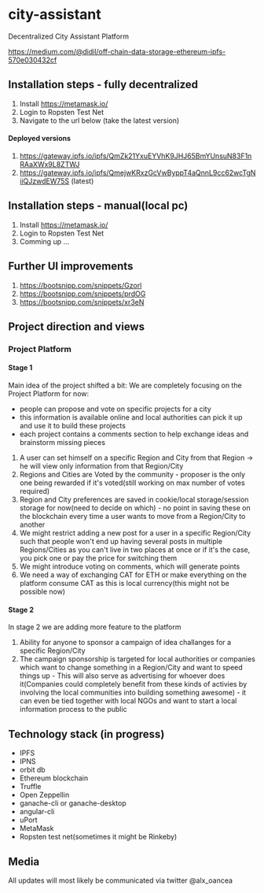 # city-assistant
Decentralized City Assistant Platform


https://medium.com/@didil/off-chain-data-storage-ethereum-ipfs-570e030432cf

## Installation steps - fully decentralized
1. Install https://metamask.io/
2. Login to Ropsten Test Net
3. Navigate to the url below (take the latest version)

#### Deployed versions
1. https://gateway.ipfs.io/ipfs/QmZk21YxuEYVhK9JHJ65BmYUnsuN83F1nRAaXWx9L8ZTWJ 
2. https://gateway.ipfs.io/ipfs/QmejwKRxzGcVwByppT4aQnnL9cc62wcTgNiiQJzwdEW75S (latest)

## Installation steps - manual(local pc)
1. Install https://metamask.io/
2. Login to Ropsten Test Net
3. Comming up ...


## Further UI improvements
1. https://bootsnipp.com/snippets/Gzorl
2. https://bootsnipp.com/snippets/prdOG
3. https://bootsnipp.com/snippets/xr3eN



## Project direction and views

### Project Platform
#### Stage 1
Main idea of the project shifted a bit: We are completely focusing on the Project Platform for now:
- people can propose and vote on specific projects for a city
- this information is available online and local authorities can pick it up and use it to build these projects
- each project contains a comments section to help exchange ideas and brainstorm missing pieces

1. A user can set himself on a specific Region and City from that Region -> he will view only information from that Region/City
2. Regions and Cities are Voted by the community - proposer is the only one being rewarded if it's voted(still working on max number of votes required)
3. Region and City preferences are saved in cookie/local storage/session storage for now(need to decide on which) - no point in saving these on the blockchain every time a user wants to move from a Region/City to another
4. We might restrict adding a new post for a user in a specific Region/City such that people won't end up having several posts in multiple Regions/Cities as you can't live in two places at once or if it's the case, you pick one or pay the price for switching them
5. We might introduce voting on comments, which will generate points
6. We need a way of exchanging CAT for ETH or make everything on the platform consume CAT as this is local currency(this might not be possible now)

#### Stage 2
In stage 2 we are adding more feature to the platform

1. Ability for anyone to sponsor a campaign of idea challanges for a specific Region/City
2. The campaign sponsorship is targeted for local authorities or companies which want to change something in a Region/City and want to speed things up - This will also serve as advertising for whoever does it(Companies could completely benefit from these kinds of activies by involving the local communities into building something awesome) - it can even be tied together with local NGOs and want to start a local information process to the public

## Technology stack (in progress)
- IPFS
- IPNS
- orbit db
- Ethereum blockchain
- Truffle
- Open Zeppellin
- ganache-cli or ganache-desktop
- angular-cli
- uPort
- MetaMask
- Ropsten test net(sometimes it might be Rinkeby)


## Media
All updates will most likely be communicated via twitter @alx_oancea
